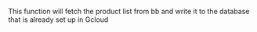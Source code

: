 This function will fetch the product list from bb and write it to the database that is already set up in Gcloud